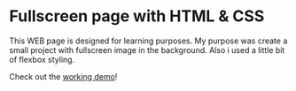 # Fullscreen page with HTML & CSS
This WEB page is designed for learning purposes.
My purpose was create a small project with fullscreen image in the background. Also i used a little bit of flexbox styling.

Check out the [working demo](https://ausrabickute.github.io/Fullscreen_image_WEB/)!
